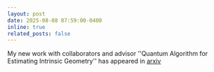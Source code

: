 ```yaml
---
layout: post
date: 2025-08-08 07:59:00-0400
inline: true
related_posts: false
---
```


My new work with collaborators and advisor ''Quantum Algorithm for Estimating Intrinsic Geometry'' has appeared in [arxiv](https://arxiv.org/pdf/2508.06355) 
    